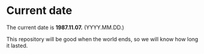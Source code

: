 # Current date

The current date is **1987.11.07.** (YYYY.MM.DD.)

This repository will be good when the world ends, so we will know how long it lasted.